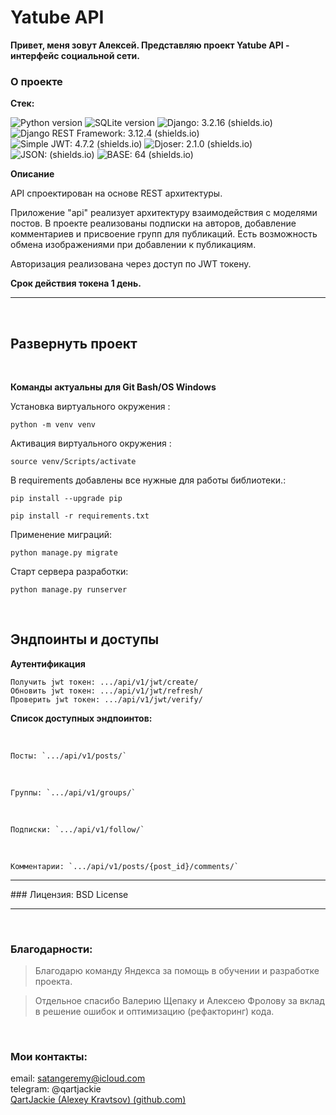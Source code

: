 # Yatube API

  
  

**Привет, меня зовут Алексей. Представляю проект Yatube API - интерфейс социальной сети.**

  

### О проекте

  
**Стек:**

 ![Python version](https://img.shields.io/badge/Python-3.7.16-yellow)  ![SQLite version](https://img.shields.io/badge/SQlite-3-lightgrey) ![Django: 3.2.16 (shields.io)](https://img.shields.io/badge/Django-3.2.16-yellowgreen) ![Django REST Framework: 3.12.4 (shields.io)](https://img.shields.io/badge/Django%20REST%20Framework-3.12.4-yellowgreen)  ![Simple JWT: 4.7.2 (shields.io)](https://img.shields.io/badge/Simple%20JWT-4.7.2-lightgrey) ![Djoser: 2.1.0 (shields.io)](https://img.shields.io/badge/Djoser-2.1.0-blue) ![JSON: (shields.io)](https://img.shields.io/badge/JSON-%20-lightgrey) ![BASE: 64 (shields.io)](https://img.shields.io/badge/BASE-64-yellow)
<br>

  

**Описание**

  API спроектирован на основе REST архитектуры.

Приложение "api" реализует архитектуру взаимодействия с моделями постов.
В проекте реализованы подписки на авторов, добавление комментариев и присвоение групп для публикаций. Есть возможность обмена изображениями при добавлении к публикациям.

Авторизация реализована через доступ по JWT токену.

**Срок действия токена 1 день.**

<hr>  

<br>

## Развернуть проект

<br>

**Команды актуальны для Git Bash/OS Windows**

  

Установка виртуального окружения :

  

  

	python -m venv venv

  

  

Активация виртуального окружения :

  

  

	source venv/Scripts/activate

  

  

В requirements добавлены все нужные для работы библиотеки.:

  

  

	pip install --upgrade pip

	pip install -r requirements.txt

  

  

Применение миграций:

  

  

	python manage.py migrate

  

Старт сервера разработки:

  

	python manage.py runserver

  

<br>

  

## Эндпоинты и доступы

  

**Аутентификация**

	Получить jwt токен: .../api/v1/jwt/create/
	Обновить jwt токен: .../api/v1/jwt/refresh/
	Проверить jwt токен: .../api/v1/jwt/verify/

  

**Список доступных эндпоинтов:**

<br>

    Посты: `.../api/v1/posts/`

<br>

    Группы: `.../api/v1/groups/`

<br>

    Подписки: `.../api/v1/follow/`

<br>

    Комментарии: `.../api/v1/posts/{post_id}/comments/`

  
<hr>
### Лицензия: BSD License

<hr>
<br>
  

### Благодарности:

  

> Благодарю команду Яндекса за помощь в обучении и разработке проекта.

> Отдельное спасибо Валерию Щепаку и Алексею Фролову за вклад в решение
> ошибок и оптимизацию (рефакторинг) кода.

<br>

### Мои контакты:

email: satangeremy@icloud.com
<br>
telegram: @qartjackie
<br>
[QartJackie (Alexey Kravtsov) (github.com)](https://github.com/QartJackie)
